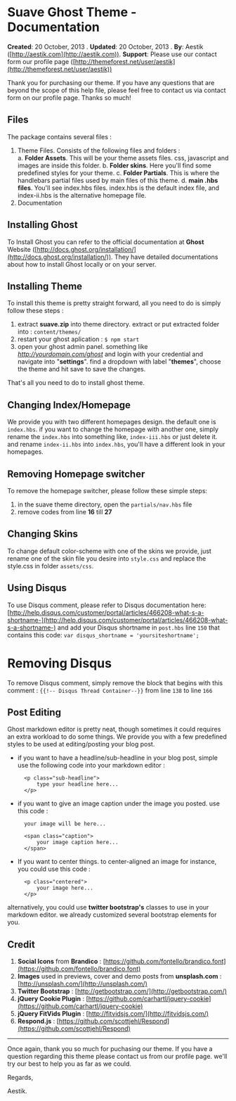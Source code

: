 # Suave Ghost Theme - Documentation

**Created**: 20 October, 2013 . **Updated**: 20 October, 2013 . **By**: Aestik ([http://aestik.com](http://aestik.com)). **Support**: Please use our contact form our profile page ([http://themeforest.net/user/aestik](http://themeforest.net/user/aestik))

Thank you for purchasing our theme. If you have any questions that are beyond the scope of this help file, please feel free to contact us via contact form on our profile page. Thanks so much!

## Files

The package contains several files : 

1. Theme Files. Consists of the following files and folders :  
	a. **Folder Assets**. This will be your theme assets files. css, javascript and images are inside this folder.
	b. **Folder skins**. Here you'll find some predefined styles for your theme.
	c. **Folder Partials**. This is where the handlebars partial files used by main files of this theme.
	d. **main .hbs files**. You'll see index.hbs files. index.hbs is the default index file, and index-ii.hbs is the alternative homepage file.
2. Documentation 

## Installing Ghost

To Install Ghost you can refer to the official documentation at **Ghost** Website ([http://docs.ghost.org/installation/](http://docs.ghost.org/installation/)). They have detailed documentations about how to install Ghost locally or on your server. 

## Installing Theme

To install this theme is pretty straight forward, all you need to do is simply follow  these steps : 

1. extract **suave.zip** into theme directory. extract or put extracted folder into : `content/themes/`
2. restart your ghost aplication : `$ npm start` 
3. open your ghost admin panel. something like *http://yourdomain.com/ghost* and login with your credential and navigate into "**settings**". find a dropdown with label "**themes**", choose the theme and hit save to save the changes. 

That's all you need to do to install ghost theme. 

## Changing Index/Homepage

We provide you with two different homepages design. the default one is `index.hbs`. if you want to change the homepage with another one, simply rename the `index.hbs` into something like, `index-iii.hbs` or just delete it. and rename `index-ii.hbs` into `index.hbs`, you'll have a different look in your homepages. 

## Removing Homepage switcher

To remove the homepage switcher, please follow these simple steps:

1. in the suave theme directory, open the `partials/nav.hbs` file
2. remove codes from line **16** till **27**

## Changing Skins

To change default color-scheme with one of the skins we provide, just rename one of the skin file you desire into `style.css` and replace the style.css in folder `assets/css`.

## Using Disqus

To use Disqus comment, please refer to Disqus documentation here: [http://help.disqus.com/customer/portal/articles/466208-what-s-a-shortname-](http://help.disqus.com/customer/portal/articles/466208-what-s-a-shortname-) and add your Disqus shortname in `post.hbs` line `150` that contains this code: `var disqus_shortname = 'yoursiteshortname';`

# Removing Disqus

To remove Disqus comment, simply remove the block that begins with this comment : `{{!-- Disqus Thread Container--}}` from line `138` to line `166`

## Post Editing

Ghost markdown editor is pretty neat, though sometimes it could requires an extra workload to do some things. We provide you with a few predefined styles to be used at editing/posting your blog post. 

- if you want to have a headline/sub-headline in your blog post, simple use the following code into your markdown editor : 

		<p class="sub-headline">
			type your headline here...
		</p>

- if you want to give an image caption under the image you posted. use this code : 
		
		your image will be here...
		
		<span class="caption">
			your image caption here...
		</span>
		
- If you want to center things. to center-aligned an image for instance, you could use this code : 

		<p class="centered">
			your image here...
		</p>

alternatively, you could use **twitter bootstrap's** classes to use in your markdown editor. we already customized several bootstrap elements for you.  


## Credit

1. **Social Icons** from **Brandico** : [https://github.com/fontello/brandico.font](https://github.com/fontello/brandico.font)
2. **Images** used in previews, cover and demo posts from **unsplash.com** : [http://unsplash.com/](http://unsplash.com/)
3. **Twitter Bootstrap** : [http://getbootstrap.com/](http://getbootstrap.com/)
4. **jQuery Cookie Plugin** : [https://github.com/carhartl/jquery-cookie](https://github.com/carhartl/jquery-cookie) 
5. **jQuery FitVids Plugin** : [http://fitvidsjs.com/](http://fitvidsjs.com/)
6. **Respond.js** : [https://github.com/scottjehl/Respond](https://github.com/scottjehl/Respond) 

---

Once again, thank you so much for puchasing our theme. If you have a question regarding this theme please contact us from our profile page. we'll try our best to help you as far as we could.

Regards, 

Aestik.  
 


